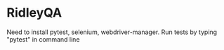 # RidleyQA
Need to install pytest, selenium, webdriver-manager. Run tests by typing "pytest" in command line
